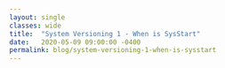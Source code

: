 ```yaml
---
layout: single
classes: wide
title:  "System Versioning 1 - When is SysStart"
date:   2020-05-09 09:00:00 -0400
permalink: blog/system-versioning-1-when-is-sysstart
---
```


